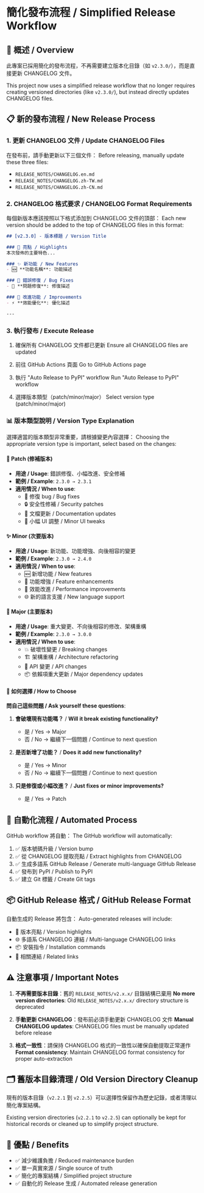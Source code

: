 # 簡化發布流程 / Simplified Release Workflow

## 🎯 概述 / Overview

此專案已採用簡化的發布流程，不再需要建立版本化目錄（如 `v2.3.0/`），而是直接更新 CHANGELOG 文件。

This project now uses a simplified release workflow that no longer requires creating versioned directories (like `v2.3.0/`), but instead directly updates CHANGELOG files.

## 📋 新的發布流程 / New Release Process

### 1. 更新 CHANGELOG 文件 / Update CHANGELOG Files

在發布前，請手動更新以下三個文件：
Before releasing, manually update these three files:

- `RELEASE_NOTES/CHANGELOG.en.md`
- `RELEASE_NOTES/CHANGELOG.zh-TW.md`
- `RELEASE_NOTES/CHANGELOG.zh-CN.md`

### 2. CHANGELOG 格式要求 / CHANGELOG Format Requirements

每個新版本應該按照以下格式添加到 CHANGELOG 文件的頂部：
Each new version should be added to the top of CHANGELOG files in this format:

```markdown
## [v2.3.0] - 版本標題 / Version Title

### 🌟 亮點 / Highlights
本次發佈的主要特色...

### ✨ 新功能 / New Features
- 🆕 **功能名稱**: 功能描述

### 🐛 錯誤修復 / Bug Fixes
- 🔧 **問題修復**: 修復描述

### 🚀 改進功能 / Improvements
- ⚡ **效能優化**: 優化描述

---
```

### 3. 執行發布 / Execute Release

1. 確保所有 CHANGELOG 文件都已更新
   Ensure all CHANGELOG files are updated

2. 前往 GitHub Actions 頁面
   Go to GitHub Actions page

3. 執行 "Auto Release to PyPI" workflow
   Run "Auto Release to PyPI" workflow

4. 選擇版本類型（patch/minor/major）
   Select version type (patch/minor/major)

### 📊 版本類型說明 / Version Type Explanation

選擇適當的版本類型非常重要，請根據變更內容選擇：
Choosing the appropriate version type is important, select based on the changes:

#### 🔧 Patch (修補版本)
- **用途 / Usage**: 錯誤修復、小幅改進、安全修補
- **範例 / Example**: `2.3.0 → 2.3.1`
- **適用情況 / When to use**:
  - 🐛 修復 bug / Bug fixes
  - 🔒 安全性修補 / Security patches
  - 📝 文檔更新 / Documentation updates
  - 🎨 小幅 UI 調整 / Minor UI tweaks

#### ✨ Minor (次要版本)
- **用途 / Usage**: 新功能、功能增強、向後相容的變更
- **範例 / Example**: `2.3.0 → 2.4.0`
- **適用情況 / When to use**:
  - 🆕 新增功能 / New features
  - 🚀 功能增強 / Feature enhancements
  - 🎯 效能改進 / Performance improvements
  - 🌐 新的語言支援 / New language support

#### 🚨 Major (主要版本)
- **用途 / Usage**: 重大變更、不向後相容的修改、架構重構
- **範例 / Example**: `2.3.0 → 3.0.0`
- **適用情況 / When to use**:
  - 💥 破壞性變更 / Breaking changes
  - 🏗️ 架構重構 / Architecture refactoring
  - 🔄 API 變更 / API changes
  - 📦 依賴項重大更新 / Major dependency updates

#### 🤔 如何選擇 / How to Choose

**問自己這些問題 / Ask yourself these questions**:

1. **會破壞現有功能嗎？** / **Will it break existing functionality?**
   - 是 / Yes → Major
   - 否 / No → 繼續下一個問題 / Continue to next question

2. **是否新增了功能？** / **Does it add new functionality?**
   - 是 / Yes → Minor
   - 否 / No → 繼續下一個問題 / Continue to next question

3. **只是修復或小幅改進？** / **Just fixes or minor improvements?**
   - 是 / Yes → Patch

## 🔄 自動化流程 / Automated Process

GitHub workflow 將自動：
The GitHub workflow will automatically:

1. ✅ 版本號碼升級 / Version bump
2. ✅ 從 CHANGELOG 提取亮點 / Extract highlights from CHANGELOG
3. ✅ 生成多語系 GitHub Release / Generate multi-language GitHub Release
4. ✅ 發布到 PyPI / Publish to PyPI
5. ✅ 建立 Git 標籤 / Create Git tags

## 📦 GitHub Release 格式 / GitHub Release Format

自動生成的 Release 將包含：
Auto-generated releases will include:

- 🌟 版本亮點 / Version highlights
- 🌐 多語系 CHANGELOG 連結 / Multi-language CHANGELOG links
- 📦 安裝指令 / Installation commands
- 🔗 相關連結 / Related links

## ⚠️ 注意事項 / Important Notes

1. **不再需要版本目錄**：舊的 `RELEASE_NOTES/v2.x.x/` 目錄結構已棄用
   **No more version directories**: Old `RELEASE_NOTES/v2.x.x/` directory structure is deprecated

2. **手動更新 CHANGELOG**：發布前必須手動更新 CHANGELOG 文件
   **Manual CHANGELOG updates**: CHANGELOG files must be manually updated before release

3. **格式一致性**：請保持 CHANGELOG 格式的一致性以確保自動提取正常運作
   **Format consistency**: Maintain CHANGELOG format consistency for proper auto-extraction

## 🗂️ 舊版本目錄清理 / Old Version Directory Cleanup

現有的版本目錄（`v2.2.1` 到 `v2.2.5`）可以選擇性保留作為歷史記錄，或者清理以簡化專案結構。

Existing version directories (`v2.2.1` to `v2.2.5`) can optionally be kept for historical records or cleaned up to simplify project structure.

## 🚀 優點 / Benefits

- ✅ 減少維護負擔 / Reduced maintenance burden
- ✅ 單一真實來源 / Single source of truth
- ✅ 簡化的專案結構 / Simplified project structure
- ✅ 自動化的 Release 生成 / Automated release generation
